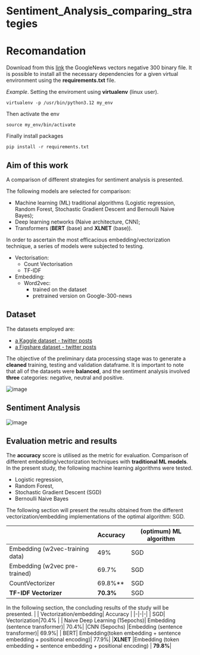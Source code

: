 # Sentiment_Analysis_comparing_strategies

# Recomandation
Download from this [link](https://drive.google.com/file/d/0B7XkCwpI5KDYNlNUTTlSS21pQmM/view?resourcekey=0-wjGZdNAUop6WykTtMip30g) the GoogleNews vectors negative 300 binary file.
It is possible to install all the necessary dependencies for a given virtual environment using the **requirements.txt** file.

*Example*. Setting the enviroment using **virtualenv** (linux user).

`virtualenv -p /usr/bin/python3.12 my_env`

Then activate the env

`source my_env/bin/activate`

Finally install packages

`pip install -r requirements.txt`

## Aim of this work
A comparison of different strategies for sentiment analysis is presented.

The following models are selected for comparison:
-	Machine learning (ML) traditional algorithms (Logistic regression, Random Forest, Stochastic Gradient Descent and Bernoulli Naive Bayes);
-	Deep learning networks (Naive architecture, CNN);
-	Transformers (**BERT** (base) and **XLNET** (base)).

In order to ascertain the most efficacious embedding/vectorization technique, a series of models were subjected to testing.
- Vectorisation:
    - Count Vectorisation
    - TF-IDF
- Embedding:
    - Word2vec:
      - trained on the dataset
      - pretrained version on Google-300-news

## Dataset
The datasets employed are: 
- [a Kaggle dataset - twitter posts](https://www.kaggle.com/datasets/abhi8923shriv/sentiment-analysis-dataset/data)
- [a Figshare dataset - twitter posts](https://figshare.com/articles/dataset/Twitter_dataset/28390334)

The objective of the preliminary data processing stage was to generate a **cleaned** training, testing and validation dataframe. 
It is important to note that all of the datasets were **balanced**, and the sentiment analysis involved **three** categories: negative, neutral and positive.

![image](https://github.com/user-attachments/assets/85872052-0ea0-4a69-b5ce-0a8b2d603879)



## Sentiment Analysis

![image](https://github.com/user-attachments/assets/2ba53663-f084-4b08-b18c-f512381cbcb5)



## Evaluation metric and results
The **accuracy** score is utilised as the metric for evaluation.
Comparison of different embedding/vectorization techniques with **traditional ML models**.
In the present study, the following machine learning algorithms were tested.
- Logistic regression,
- Random Forest,
- Stochastic Gradient Descent (SGD)
- Bernoulli Naive Bayes
  
The following section will present the results obtained from the different vectorization/embedding implementations of the optimal algorithm: SGD.

| | Accuracy | (optimum) ML algorithm | 
|-|-|-| 
| Embedding (w2vec-training data) |  49%    | SGD | 
| Embedding (w2vec pre-trained) |    69.7%    | SGD |
| CountVectorizer |   69.8%**   | SGD |
| **TF-IDF Vectorizer**|               **70.3%**    | SGD |


In the following section, the concluding results of the study will be presented.
| | Vectorization/embedding| Accuracy | 
|-|-|-|
| SGD| Vectorization|70.4% |
| Naive Deep Learning (15epochs)| Embedding (sentence transformer)| 70.4%|
|CNN (5epochs) |Embedding (sentence transformer)| 69.9%|
| BERT| Embedding(token embedding + sentence embedding + positional encoding)| 77.9%|
|**XLNET** |Embedding (token embedding + sentence embedding + positional encoding) | **79.8%**|      



